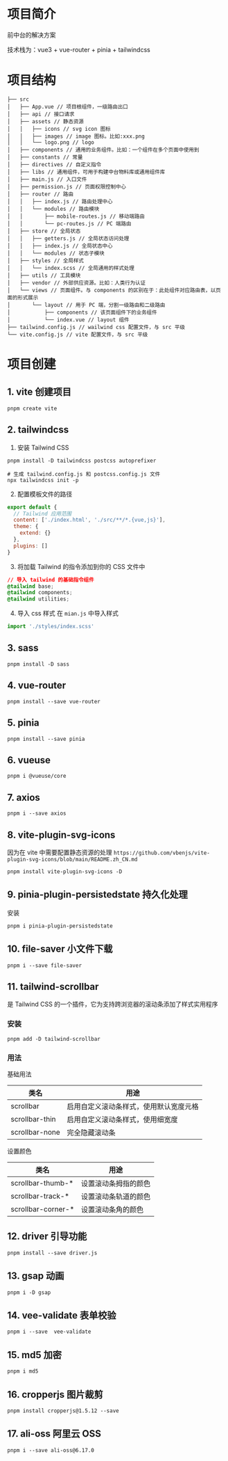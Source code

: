 # 项目简介

前中台的解决方案

技术栈为：vue3 + vue-router + pinia + tailwindcss

# 项目结构

```shell
├── src
│   ├── App.vue // 项目根组件，一级路由出口
│   ├── api // 接口请求
│   ├── assets // 静态资源
│   │   ├── icons // svg icon 图标
│   │   ├── images // image 图标。比如:xxx.png
│   │   └── logo.png // logo
│   ├── components // 通用的业务组件。比如：一个组件在多个页面中使用到
│   ├── constants // 常量
│   ├── directives // 自定义指令
│   ├── libs // 通用组件，可用于构建中台物料库或通用组件库
│   ├── main.js // 入口文件
│   ├── permission.js // 页面权限控制中心
│   ├── router // 路由
│   │   ├── index.js // 路由处理中心
│   │   └── modules // 路由模块
│   │       ├── mobile-routes.js // 移动端路由
│   │       └── pc-routes.js // PC 端路由
│   ├── store // 全局状态
│   │   ├── getters.js // 全局状态访问处理
│   │   ├── index.js // 全局状态中心
│   │   └── modules // 状态子模块
│   ├── styles // 全局样式
│   │   └── index.scss // 全局通用的样式处理
│   ├── utils // 工具模块
│   ├── vendor // 外部供应资源。比如：人类行为认证
│   └── views // 页面组件。与 components 的区别在于：此处组件对应路由表，以页面的形式展示
│       └── layout // 用于 PC 端，分割一级路由和二级路由
│           ├── components // 该页面组件下的业务组件
│           └── index.vue // layout 组件
├── tailwind.config.js // wailwind css 配置文件，与 src 平级
└── vite.config.js // vite 配置文件，与 src 平级
```

# 项目创建

## 1. vite 创建项目

```shell
pnpm create vite
```

## 2. tailwindcss

1. 安装 Tailwind CSS

```shell
pnpm install -D tailwindcss postcss autoprefixer

# 生成 tailwind.config.js 和 postcss.config.js 文件
npx tailwindcss init -p
```

2. 配置模板文件的路径

```js
export default {
  // Tailwind 应用范围
  content: ['./index.html', './src/**/*.{vue,js}'],
  theme: {
    extend: {}
  },
  plugins: []
}
```

3. 将加载 Tailwind 的指令添加到你的 CSS 文件中

```css
// 导入 tailwind 的基础指令组件
@tailwind base;
@tailwind components;
@tailwind utilities;
```

4. 导入 css 样式
   在 `mian.js` 中导入样式

```js
import './styles/index.scss'
```

## 3. sass

```shell
pnpm install -D sass
```

## 4. vue-router

```shell
pnpm install --save vue-router
```

## 5. pinia

```shell
pnpm install --save pinia
```

## 6. vueuse

```shell
pnpm i @vueuse/core
```

## 7. axios

```shell
pnpm i --save axios
```

## 8. vite-plugin-svg-icons

因为在 vite 中需要配置静态资源的处理
`https://github.com/vbenjs/vite-plugin-svg-icons/blob/main/README.zh_CN.md`

```shell
pnpm install vite-plugin-svg-icons -D
```

## 9. pinia-plugin-persistedstate 持久化处理

安装

```shell
pnpm i pinia-plugin-persistedstate
```

## 10. file-saver 小文件下载

```shell
pnpm i --save file-saver
```

## 11. tailwind-scrollbar

是 Tailwind CSS 的一个插件，它为支持跨浏览器的滚动条添加了样式实用程序

### 安装

```shell
pnpm add -D tailwind-scrollbar
```

### 用法

基础用法

| 类名           | 用途                                   |
| -------------- | -------------------------------------- |
| scrollbar      | 启用自定义滚动条样式，使用默认宽度元格 |
| scrollbar-thin | 启用自定义滚动条样式，使用细宽度       |
| scrollbar-none | 完全隐藏滚动条                         |

设置颜色

| 类名                | 用途                 |
| ------------------- | -------------------- |
| scrollbar-thumb-\*  | 设置滚动条拇指的颜色 |
| scrollbar-track-\*  | 设置滚动条轨道的颜色 |
| scrollbar-corner-\* | 设置滚动条角的颜色   |

## 12. driver 引导功能

```shell
pnpm install --save driver.js
```

## 13. gsap 动画

```shell
pnpm i -D gsap
```

## 14. vee-validate 表单校验

```shell
pnpm i --save  vee-validate
```

## 15. md5 加密

```shell
pnpm i md5
```

## 16. cropperjs 图片裁剪

```shell
pnpm install cropperjs@1.5.12 --save
```

## 17. ali-oss 阿里云 OSS

```shell
pnpm i --save ali-oss@6.17.0
```
